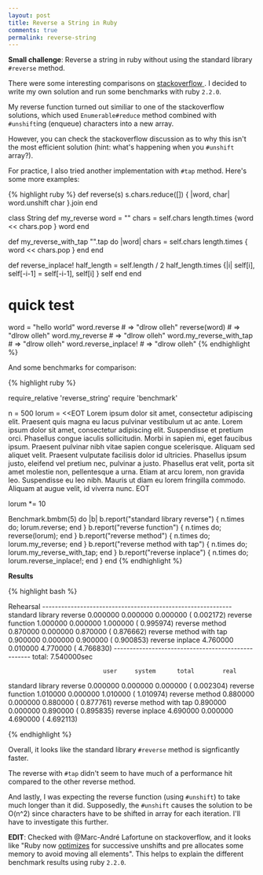```yaml
---
layout: post
title: Reverse a String in Ruby
comments: true
permalink: reverse-string
---
```


**Small challenge**: Reverse a string in ruby without using the standard
library `#reverse` method.

There were some interesting comparisons on [ stackoverflow ](http://stackoverflow.com/questions/3057967/reverse-a-string-in-ruby). I decided to write my own solution and run some benchmarks with ruby `2.2.0`.

My reverse function turned out similiar to one of the stackoverflow solutions,
which used `Enumerable#reduce` method combined with `#unshift`ing
(enqueue) characters into a new array.

<!--more-->

However, you can check the stackoverflow discussion as to why this isn't the most
efficient solution (hint: what's happening when you `#unshift` array?).

For practice, I also tried another implementation with `#tap` method.
Here's some more examples:

{% highlight ruby %}
def reverse(s)
  s.chars.reduce([]) { |word, char| word.unshift char }.join
end

class String
  def my_reverse
    word = ""
    chars = self.chars
    length.times {word << chars.pop }
    word
  end

  def my_reverse_with_tap
    "".tap do |word|
      chars = self.chars
      length.times { word << chars.pop }
    end
  end

  def reverse_inplace!
    half_length = self.length / 2
    half_length.times {|i| self[i], self[-i-1] = self[-i-1], self[i] }
    self
  end
end

# quick test
word = "hello world"
word.reverse             # => "dlrow olleh"
reverse(word)            # => "dlrow olleh"
word.my_reverse          # => "dlrow olleh"
word.my_reverse_with_tap # => "dlrow olleh"
word.reverse_inplace!    # => "dlrow olleh"
{% endhighlight %}

And some benchmarks for comparison:

{% highlight ruby %}

require_relative 'reverse_string'
require 'benchmark'

n = 500
lorum = <<EOT
Lorem ipsum dolor sit amet, consectetur adipiscing elit. Praesent quis magna eu
lacus pulvinar vestibulum ut ac ante. Lorem ipsum dolor sit amet, consectetur
adipiscing elit. Suspendisse et pretium orci. Phasellus congue iaculis
sollicitudin. Morbi in sapien mi, eget faucibus ipsum. Praesent pulvinar nibh
vitae sapien congue scelerisque. Aliquam sed aliquet velit. Praesent vulputate
facilisis dolor id ultricies. Phasellus ipsum justo, eleifend vel pretium nec,
pulvinar a justo. Phasellus erat velit, porta sit amet molestie non,
pellentesque a urna. Etiam at arcu lorem, non gravida leo. Suspendisse eu leo
nibh. Mauris ut diam eu lorem fringilla commodo. Aliquam at augue velit, id
viverra nunc.
EOT

lorum *= 10

Benchmark.bmbm(5) do |b|
  b.report("standard library reverse") { n.times do; lorum.reverse; end }
  b.report("reverse function") { n.times do; reverse(lorum); end }
  b.report("reverse method") { n.times do; lorum.my_reverse; end }
  b.report("reverse method with tap") { n.times do; lorum.my_reverse_with_tap; end }
  b.report("reverse inplace") { n.times do; lorum.reverse_inplace!; end }
end
{% endhighlight %}

**Results**

{% highlight bash %}

Rehearsal ------------------------------------------------------------
standard library reverse   0.000000   0.000000   0.000000 (  0.002172)
reverse function           1.000000   0.000000   1.000000 (  0.995974)
reverse method             0.870000   0.000000   0.870000 (  0.876662)
reverse method with tap    0.900000   0.000000   0.900000 (  0.900853)
reverse inplace            4.760000   0.010000   4.770000 (  4.766830)
--------------------------------------------------- total: 7.540000sec

                               user     system      total        real
standard library reverse   0.000000   0.000000   0.000000 (  0.002304)
reverse function           1.010000   0.000000   1.010000 (  1.010974)
reverse method             0.880000   0.000000   0.880000 (  0.877761)
reverse method with tap    0.890000   0.000000   0.890000 (  0.895835)
reverse inplace            4.690000   0.000000   4.690000 (  4.692113)

{% endhighlight %}

Overall, it looks like the standard library `#reverse` method is
signficantly faster. 

The reverse with `#tap` didn't seem to have much of a performance hit compared to the other reverse method.

And lastly, I was expecting the reverse function (using `#unshift`) to take much
longer than it did. Supposedly, the `#unshift` causes the solution to be
O(n^2) since characters have to be shifted in array for each iteration. I'll have to investigate this further.

**EDIT**: Checked with @Marc-André Lafortune on stackoverflow, and it looks like "Ruby now [optimizes]( https://github.com/ruby/ruby/commit/fdbd3716781817c8) for successive unshifts and pre allocates some memory to avoid moving all elements". This helps to explain the different benchmark results using ruby `2.2.0`.
